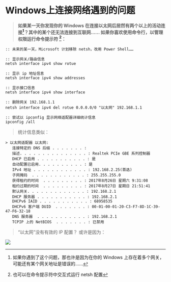 <link href="../css/style.css" rel="stylesheet" type="text/css" />


# Windows上连接网络遇到的问题

> **如果某一天你发现你的 Windows 在连接以太网后居然有两个以上的活动连接[^conn]？其中的某个还无法连接到互联网…… 如果你喜欢使用命令行，以管理权限运行命令提示符 [^netsh]：**

```batch
:: 未来的某一天，Microsoft 计划移除 netsh，改用 Power Shell……

:: 显示网关/路由信息
netsh interface ipv4 show rotue

:: 显示 ip 地址信息
netsh interface ipv4 show addresses

:: 显示接口信息 
netsh interface ipv4 show interface

:: 删除网关 192.168.1.1
netsh interface ipv4 del rotue 0.0.0.0/0 "以太网" 192.168.1.1
```

```batch
:: 尝试以 ipconfig 显示网络适配器详细统计信息
ipconfig /all
```

> 统计信息类似：

```
> 以太网适配器 以太网:
   连接特定的 DNS 后缀 . . . . . . . :
   描述. . . . . . . . . . . . . . . : Realtek PCIe GBE 系列控制器
   DHCP 已启用 . . . . . . . . . . . : 是
   自动配置已启用. . . . . . . . . . : 是
   IPv4 地址 . . . . . . . . . . . . : 192.168.2.25(首选)
   子网掩码  . . . . . . . . . . . . : 255.255.255.0
   获得租约的时间  . . . . . . . . . : 2017年8月26日 星期六 9:31:08
   租约过期的时间  . . . . . . . . . : 2017年8月27日 星期日 21:51:41
   默认网关. . . . . . . . . . . . . : 192.168.2.1
   DHCP 服务器 . . . . . . . . . . . : 192.168.2.1
   DHCPv6 IAID . . . . . . . . . . . : 68958535
   DHCPv6 客户端 DUID  . . . . . . . : 00-01-00-01-20-C3-F7-8D-1C-39-47-F6-32-18
   DNS 服务器  . . . . . . . . . . . : 192.168.2.1
   TCPIP 上的 NetBIOS  . . . . . . . : 已禁用
 ```

> “以太网”没有有效的 IP 配置？ 或许是因为：

 ![](_v_images/1543941323_7890.jpg)

[^route]: 网关一般是指路由器……

[^netsh]: 也可以在命令提示符中交互式运行 netsh 配置

[^conn]:  如果你遇到了这个问题，那也许是因为在你的 Windows 上存在着多个网关[^route]，可能还有某个网关地址是错误的……
